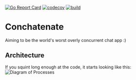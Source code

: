 [![Go Report Card](https://goreportcard.com/badge/github.com/nmbrgts/conchatenate)](https://goreportcard.com/report/github.com/nmbrgts/conchatenate)
[![codecov](https://codecov.io/gh/nmbrgts/conchatenate/branch/master/graph/badge.svg)](https://codecov.io/gh/nmbrgts/conchatenate)
[![build](https://travis-ci.org/nmbrgts/conchatenate.svg?branch=master)](https://travis-ci.org/nmbrgts/conchatenate.svg?branch=master)

# Conchatenate
Aiming to be the world's worst overly concurrent chat app :)

## Architecture
If you squint long enough at the code, it starts looking like this:
![Diagram of Processes](https://nmbrgts.github.io/images/Conchatenate%20Architecture%20V0.jpg)
